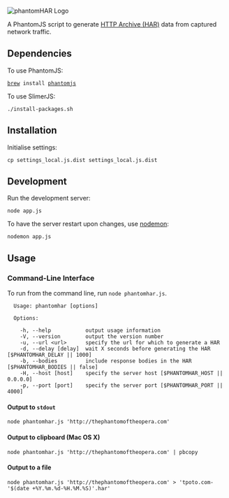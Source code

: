 ![phantomHAR Logo](https://raw.github.com/cvan/phantomHAR/master/images/logo.png)

A PhantomJS script to generate
[HTTP Archive (HAR)](https://dvcs.w3.org/hg/webperf/raw-file/tip/specs/HAR/Overview.html)
data from captured network traffic.


## Dependencies

To use PhantomJS:

<code>[brew](http://brew.sh/) install [phantomjs](http://phantomjs.org/)</code>

To use SlimerJS:

    ./install-packages.sh


## Installation

Initialise settings:

    cp settings_local.js.dist settings_local.js.dist


## Development

Run the development server:

    node app.js

To have the server restart upon changes, use [nodemon](https://github.com/remy/nodemon):

    nodemon app.js


## Usage

### Command-Line Interface

To run from the command line, run `node phantomhar.js`.

      Usage: phantomhar [options]

      Options:

        -h, --help           output usage information
        -V, --version        output the version number
        -u, --url <url>      specify the url for which to generate a HAR
        -d, --delay [delay]  wait X seconds before generating the HAR [$PHANTOMHAR_DELAY || 1000]
        -b, --bodies         include response bodies in the HAR [$PHANTOMHAR_BODIES || false]
        -H, --host [host]    specify the server host [$PHANTOMHAR_HOST || 0.0.0.0]
        -p, --port [port]    specify the server port [$PHANTOMHAR_PORT || 4000]


#### Output to `stdout`

    node phantomhar.js 'http://thephantomoftheopera.com'

#### Output to clipboard (Mac OS X)

    node phantomhar.js 'http://thephantomoftheopera.com' | pbcopy

#### Output to a file

    node phantomhar.js 'http://thephantomoftheopera.com' > 'tpoto.com-'$(date +%Y.%m.%d-%H.%M.%S)'.har'
